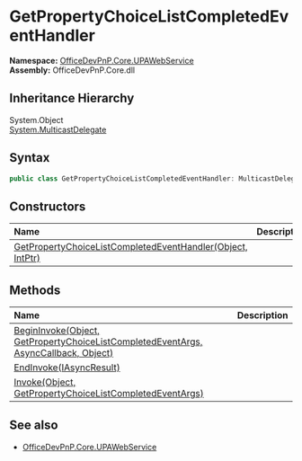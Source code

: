 # GetPropertyChoiceListCompletedEventHandler
  

**Namespace:** [OfficeDevPnP.Core.UPAWebService](OfficeDevPnP.Core.UPAWebService.md)  
**Assembly:** OfficeDevPnP.Core.dll  
## Inheritance Hierarchy
System.Object  
  [System.MulticastDelegate](System.MulticastDelegate.md) 
## Syntax
```C#
public class GetPropertyChoiceListCompletedEventHandler: MulticastDelegate
```
## Constructors
|**Name**|**Description**|
|:-----|:-----|
| [GetPropertyChoiceListCompletedEventHandler(Object, IntPtr)](OfficeDevPnP.Core.UPAWebService.GetPropertyChoiceListCompletedEventHandler.ctor1.md) | 
## Methods
|**Name**|**Description**|
|:-----|:-----|
| [BeginInvoke(Object, GetPropertyChoiceListCompletedEventArgs, AsyncCallback, Object)](OfficeDevPnP.Core.UPAWebService.GetPropertyChoiceListCompletedEventHandler.e0c4bffe.md) | 
| [EndInvoke(IAsyncResult)](OfficeDevPnP.Core.UPAWebService.GetPropertyChoiceListCompletedEventHandler.c9867657.md) | 
| [Invoke(Object, GetPropertyChoiceListCompletedEventArgs)](OfficeDevPnP.Core.UPAWebService.GetPropertyChoiceListCompletedEventHandler.df37731e.md) | 
## See also
- [OfficeDevPnP.Core.UPAWebService](OfficeDevPnP.Core.UPAWebService.md)
